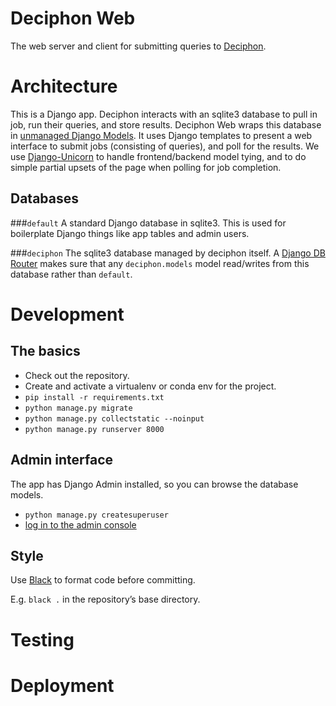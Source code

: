 # Deciphon Web
The web server and client for submitting queries to [Deciphon](https://github.com/EBI-Metagenomics/deciphon).

# Architecture
This is a Django app. 
Deciphon interacts with an sqlite3 database to pull in job, run their queries, and store results.
Deciphon Web wraps this database in [unmanaged Django Models](https://docs.djangoproject.com/en/3.2/ref/models/options/#django.db.models.Options.managed).
It uses Django templates to present a web interface to submit jobs (consisting of queries), and poll for the results. 
We use [Django-Unicorn](https://www.django-unicorn.com) to handle frontend/backend model tying, 
and to do simple partial upsets of the page when polling for job completion.

## Databases
###`default`
A standard Django database in sqlite3. 
This is used for boilerplate Django things like app tables and admin users.

###`deciphon`
The sqlite3 database managed by deciphon itself. 
A [Django DB Router](https://docs.djangoproject.com/en/3.2/topics/db/multi-db/#multiple-databases) makes sure that any `deciphon.models` model read/writes from this database rather than `default`.


# Development
## The basics
- Check out the repository.
- Create and activate a virtualenv or conda env for the project.
- `pip install -r requirements.txt`
- `python manage.py migrate`
- `python manage.py collectstatic --noinput`
- `python manage.py runserver 8000`

## Admin interface
The app has Django Admin installed, so you can browse the database models.
- `python manage.py createsuperuser`
- [log in to the admin console](127.0.0.1:8000/admin)

## Style
Use [Black](https://black.rtfd.io) to format code before committing.

E.g. `black .` in the repository’s base directory. 

# Testing

# Deployment